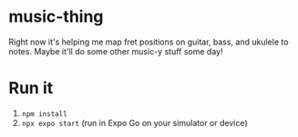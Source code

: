 # music-thing
Right now it's helping me map fret positions on guitar, bass, and ukulele to notes. Maybe it'll do some other music-y stuff some day!

# Run it
1. `npm install`
2. `npx expo start` (run in Expo Go on your simulator or device)
